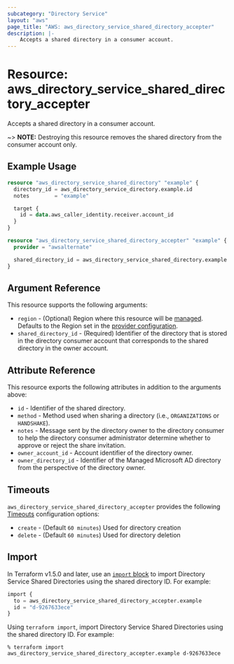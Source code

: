 ```yaml
---
subcategory: "Directory Service"
layout: "aws"
page_title: "AWS: aws_directory_service_shared_directory_accepter"
description: |-
    Accepts a shared directory in a consumer account.
---
```


# Resource: aws_directory_service_shared_directory_accepter

Accepts a shared directory in a consumer account.

~> **NOTE:** Destroying this resource removes the shared directory from the consumer account only.

## Example Usage

```terraform
resource "aws_directory_service_shared_directory" "example" {
  directory_id = aws_directory_service_directory.example.id
  notes        = "example"

  target {
    id = data.aws_caller_identity.receiver.account_id
  }
}

resource "aws_directory_service_shared_directory_accepter" "example" {
  provider = "awsalternate"

  shared_directory_id = aws_directory_service_shared_directory.example.shared_directory_id
}
```

## Argument Reference

This resource supports the following arguments:

* `region` - (Optional) Region where this resource will be [managed](https://docs.aws.amazon.com/general/latest/gr/rande.html#regional-endpoints). Defaults to the Region set in the [provider configuration](https://registry.terraform.io/providers/hashicorp/aws/latest/docs#aws-configuration-reference).
* `shared_directory_id` - (Required) Identifier of the directory that is stored in the directory consumer account that corresponds to the shared directory in the owner account.

## Attribute Reference

This resource exports the following attributes in addition to the arguments above:

* `id` - Identifier of the shared directory.
* `method` - Method used when sharing a directory (i.e., `ORGANIZATIONS` or `HANDSHAKE`).
* `notes` - Message sent by the directory owner to the directory consumer to help the directory consumer administrator determine whether to approve or reject the share invitation.
* `owner_account_id` - Account identifier of the directory owner.
* `owner_directory_id` - Identifier of the Managed Microsoft AD directory from the perspective of the directory owner.

## Timeouts

`aws_directory_service_shared_directory_accepter` provides the following [Timeouts](https://developer.hashicorp.com/terraform/language/resources/syntax#operation-timeouts) configuration options:

- `create` - (Default `60 minutes`) Used for directory creation
- `delete` - (Default `60 minutes`) Used for directory deletion

## Import

In Terraform v1.5.0 and later, use an [`import` block](https://developer.hashicorp.com/terraform/language/import) to import Directory Service Shared Directories using the shared directory ID. For example:

```terraform
import {
  to = aws_directory_service_shared_directory_accepter.example
  id = "d-9267633ece"
}
```

Using `terraform import`, import Directory Service Shared Directories using the shared directory ID. For example:

```console
% terraform import aws_directory_service_shared_directory_accepter.example d-9267633ece
```
